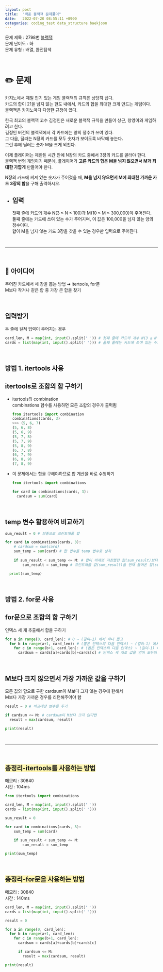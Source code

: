 ```yaml
---
layout: post
title:  "백준 블랙잭 문제풀이"
date:   2022-07-20 08:55:11 +0900
categories: coding_test data_structure baekjoon
---
```


문제 제목 : 2798번 [블랙잭]  
문제 난이도 : 하   
문제 유형 : 배열, 완전탐색


<br>   

# ✏️ 문제

카지노에서 제일 인기 있는 게임 블랙잭의 규칙은 상당히 쉽다.     
카드의 합이 21을 넘지 않는 한도 내에서, 카드의 합을 최대한 크게 만드는 게임이다.      
블랙잭은 카지노마다 다양한 규정이 있다.

한국 최고의 블랙잭 고수 김정인은 새로운 블랙잭 규칙을 만들어 상근, 창영이와 게임하려고 한다.    
김정인 버전의 블랙잭에서 각 카드에는 양의 정수가 쓰여 있다.     
그 다음, 딜러는 N장의 카드를 모두 숫자가 보이도록 바닥에 놓는다.     
그런 후에 딜러는 숫자 M을 크게 외친다.

이제 플레이어는 제한된 시간 안에 N장의 카드 중에서 3장의 카드를 골라야 한다.     
블랙잭 변형 게임이기 때문에, 플레이어가 **고른 카드의 합은 M을 넘지 않으면서 M과 최대한 가깝게** 만들어야 한다.   

N장의 카드에 써져 있는 숫자가 주어졌을 때, **M을 넘지 않으면서 M에 최대한 가까운 카드 3장의 합**을 구해 출력하시오.

- ## 입력   
  첫째 줄에 카드의 개수 N(3 ≤ N ≤ 100)과 M(10 ≤ M ≤ 300,000)이 주어진다.    
  둘째 줄에는 카드에 쓰여 있는 수가 주어지며, 이 값은 100,000을 넘지 않는 양의 정수이다.    
  합이 M을 넘지 않는 카드 3장을 찾을 수 있는 경우만 입력으로 주어진다.


<br> 

--- 

<br>


## 🔔 아이디어
주어진 카드에서 세 장을 뽑는 방법 ➜ itertools, for문    
M보다 작거나 같은 합 중 가장 큰 합을 찾기

<br>


## 입력받기
두 줄에 걸쳐 입력이 주어지는 경우    
``` python 
card_len, M = map(int, input().split(' ')) # 첫째 줄에 카드의 개수 N(3 ≤ N ≤ 100)과 M(10 ≤ M ≤ 300,000)이 주어진다.    
cards = list(map(int, input().split(' '))) # 둘째 줄에는 카드에 쓰여 있는 수가 주어지며, 이 값은 100,000을 넘지 않는 양의 정수이다.    
```


<br>


## 방법 1. itertools 사용
## itertools로 조합의 합 구하기   
* itertools의 combination      
  combinations 함수를 사용하면 모든 조합의 경우가 출력됨    
  ``` python
  from itertools import combination
  combinations(cards, 3)
  >>> (5, 6, 7)
  (5, 6, 8)
  (5, 6, 9)
  (5, 7, 8)
  (5, 7, 9)
  (5, 8, 9)
  (6, 7, 8)
  (6, 7, 9)
  (6, 8, 9)
  (7, 8, 9)
  ```

* 이 문제에서는 합을 구해야하므로 합 계산을 바로 수행하기
  ``` python
  from itertools import combinations
  
  for card in combinations(cards, 3):
    cardsum = sum(card)
  ```


<br>


## temp 변수 활용하여 비교하기
``` python
sum_result = 0 # 최종으로 프린트해줄 합

for card in combinations(cards, 3):
    # cardsum = sum(card) 
    sum_temp = sum(card) # 합 변수를 temp 변수로 생각
    
    if sum_result < sum_temp <= M: # 합이 이제껏 저장했던 합(sum_result)보다 크면서 M 이하일 때
        sum_result = sum_temp # 프린트해줄 값(sum_result)을 현재 들어온 합(sum_temp)으로 업데이트해주기

  print(sum_temp)
  ```


<br>


## 방법 2. for문 사용
## for문으로 조합의 합 구하기
인덱스 세 개 추출해서 합을 구하기
``` python
for a in range(0, card_len): # 0 ~ (길이-1) 에서 하나 뽑고
  for b in range(a+1, card_len): # (뽑은 인덱스의 다음 인덱스) ~ (길이-1) 에서 또 하나 뽑고
    for c in range(b+1, card_len): # (뽑은 인덱스의 다음 인덱스) ~ (길이-1) 에서 또 하나 뽑기
      cardsum = cards[a]+cards[b]+cards[c] # 인덱스 세 개로 값을 얻어 모두의 합 구하기
```


<br>


## M보다 크지 않으면서 가장 가까운 값을 구하기    
모든 값의 합으로 구한 cardsum이 M보다 크지 않는 경우에 한해서    
M보다 가장 가까운 경우를 리턴해주어야 함     
``` python
result = 0 # 비교대상 변수를 두기

if cardsum <= M: # cardsum이 M보다 크지 않다면
  result = max(cardsum, result)

print(result)
```


<br> 

--- 

<br>


## <span style="background-color:#fff5b1;">총정리-itertools를 사용하는 방법</span>    
메모리 : 30840     
시간 : 104ms   
``` python
from itertools import combinations

card_len, M = map(int, input().split(' ')) 
cards = list(map(int, input().split(' '))) 

sum_result = 0 

for card in combinations(cards, 3):
    sum_temp = sum(card) 
    
    if sum_result < sum_temp <= M:
        sum_result = sum_temp

print(sum_temp)
```


<br>


## <span style="background-color:#fff5b1;">총정리-for문을 사용하는 방법</span>     
메모리 : 30840     
시간 : 140ms        
``` python
card_len, M = map(int, input().split(' ')) 
cards = list(map(int, input().split(' '))) 

result = 0 

for a in range(0, card_len): 
  for b in range(a+1, card_len):
    for c in range(b+1, card_len):
      cardsum = cards[a]+cards[b]+cards[c]

      if cardsum <= M:
        result = max(cardsum, result)

print(result)
```

[블랙잭]: https://www.acmicpc.net/problem/2798
